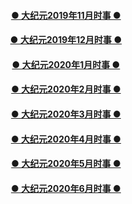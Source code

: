 

<h4 align=center><a href="https://github.com/gav01/Heart/blob/master/ls-11.md">● 大纪元2019年11月时事 ● </a></h4>
<h4 align=center><a href="https://github.com/gav01/Heart/blob/master/ls-12-1.md">● 大纪元2019年12月时事 ● </a></h4>
<h4 align=center><a href="https://github.com/gav01/Heart/blob/master/ls-20-1-1.md">● 大纪元2020年1月时事 ● </a></h4>
<h4 align=center><a href="https://github.com/gav01/Heart/blob/master/ls-20-2-1.md">● 大纪元2020年2月时事 ● </a></h4>
<h4 align=center><a href="https://github.com/gav01/Heart/blob/master/ls-20-3-1.md">● 大纪元2020年3月时事 ● </a></h4>
<h4 align=center><a href="https://github.com/gav01/Heart/blob/master/ls-20-4-1.md">● 大纪元2020年4月时事 ● </a></h4>
<h4 align=center><a href="https://github.com/gav01/Heart/blob/master/ls-20-5-1.md">● 大纪元2020年5月时事 ● </a></h4>
<h4 align=center><a href="https://github.com/gav01/Heart/blob/master/ls-20-6-1.md">● 大纪元2020年6月时事 ● </a></h4>
